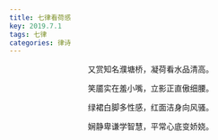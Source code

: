 ```yaml
---
title: 七律看荷感
key: 2019.7.1
tags: 七律
categories: 律诗
---
```


<p align="center">又赏知名濮塘桥，凝荷看水品清高。
</p>
<p align="center">笑靥实在羞小嘴，立影正直傲细腰。
</p>
<p align="center">绿裙白脚多性感，红面洁身向风骚。
</p>
<p align="center">娴静卑谦学智慧，平常心底变娇娆。
</p>
<p align="center"></br>
</p>
